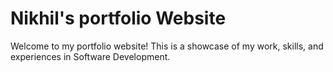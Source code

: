 # Nikhil's portfolio Website

Welcome to my portfolio website! This is a showcase of my work, skills, and experiences in Software Development.